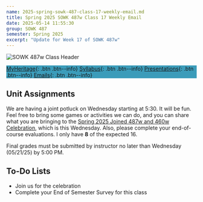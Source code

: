```yaml
---
name: 2025-spring-sowk-487-class-17-weekly-email.md
title: Spring 2025 SOWK 487w Class 17 Weekly Email
date: 2025-05-14 11:55:30
group: SOWK 487
semester: Spring 2025
excerpt: "Update for Week 17 of SOWK 487w"
---
```


![SOWK 487w Class Header](https://jacobrcampbell.com/assets/media/2024-01-19-sowk-487w-email-header-image.jpg)

<div style="background-color: #3b9cba; width: 100%;" markdown="1">

[MyHeritage](https://myheritage.heritage.edu/ICS/Academics/SOWK/SOWK_487W/2425_SP-SOWK_487W-2/){: .btn .btn--info}
[Syllabus](https://jacobrcampbell.com/assets/media/2025-spring-sowk-487w-2-course-syllabus-campbell.pdf){: .btn .btn--info}
[Presentations](https://presentations.jacobrcampbell.com){: .btn .btn--info}
[Emails](https://jacobrcampbell.com/communications/){: .btn .btn--info}

</div>

## Unit Assignments

We are having a joint potluck on Wednesday starting at 5:30. It will be fun. Feel free to bring some games or activities we can do, and you can share what you are bringing to the [Spring 2025 Joined 487w and 460w Celebration](https://docs.google.com/document/d/17chSDf-xr36kRweJaLi_7uN9ZjutHs8sdfg6vwmYFic/edit?usp=sharing), which is this Wednesday. Also, please complete your end-of-course evaluations. I only have **8** of the expected 16.

Final grades must be submitted by instructor no later than Wednesday (05/21/25) by 5:00 PM.

## To-Do Lists

- Join us for the celebration
- Complete your End of Semester Survey for this class


